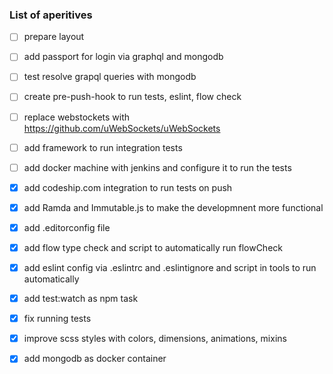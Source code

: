### List of aperitives

- [ ] prepare layout
- [ ] add passport for login via graphql and mongodb
- [ ] test resolve grapql queries with mongodb
- [ ] create pre-push-hook to run tests, eslint, flow check
- [ ] replace webstockets with https://github.com/uWebSockets/uWebSockets
- [ ] add framework to run integration tests
- [ ] add docker machine with jenkins and configure it to run the tests
- [x] add codeship.com integration to run tests on push
- [x] add Ramda and Immutable.js to make the developmnent more functional
- [x] add .editorconfig file
- [x] add flow type check and script to automatically run flowCheck
- [x] add eslint config via .eslintrc and .eslintignore and script in tools to run automatically
- [x] add test:watch as npm task
- [x] fix running tests
- [x] improve scss styles with colors, dimensions, animations, mixins
- [x] add mongodb as docker container


